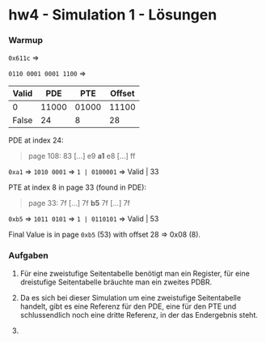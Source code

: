 # hw4 - Simulation 1 - Lösungen

### Warmup

`0x611c` =>

`0110 0001 0001 1100` =>

| Valid | PDE | PTE | Offset |
|-------|-----|-----|--------|
|0      |11000|01000|11100   |
| False | 24  | 8   | 28     |

PDE at index 24:

> page 108: 83 [...] e9 **a1** e8 [...] ff



`0xa1` => `1010 0001` => `1 | 0100001` => Valid | 33

PTE at index 8 in page 33 (found in PDE):

> page 33: 7f [...] 7f **b5** 7f [...] 7f


`0xb5` => `1011 0101` => `1 | 0110101` => Valid | 53

Final Value is in page `0xb5` (53) with offset 28 => 0x08 (8).



### Aufgaben

1. Für eine zweistufige Seitentabelle benötigt man ein Register, für eine dreistufige Seitentabelle bräuchte man ein zweites PDBR.

2. Da es sich bei dieser Simulation um eine zweistufige Seitentabelle handelt, gibt es eine Referenz für den PDE, eine für den PTE und schlussendlich noch eine dritte Referenz, in der das Endergebnis steht.

3.
